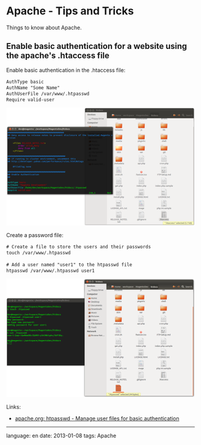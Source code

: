 # Apache - Tips and Tricks

Things to know about Apache.


## Enable basic authentication for a website using the apache's .htaccess file

Enable basic authentication in the .htaccess file:

	AuthType basic
	AuthName "Some Name"
	AuthUserFile /var/www/.htpasswd
	Require valid-user

![](files/Authentication/Screenshot-htaccess-enable-Basic-Authentication.png)

Create a password file:

<!-- language: lang-sh -->

	# Create a file to store the users and their passwords
	touch /var/www/.htpasswd

	# Add a user named "user1" to the htpasswd file
	htpasswd /var/www/.htpasswd user1

![](files/Authentication/Screenshot-create-a-htpasswd-file.png)

Links:

- [apache.org: htpasswd - Manage user files for basic authentication](http://httpd.apache.org/docs/2.2/programs/htpasswd.html)

---

language: en
date: 2013-01-08
tags: Apache